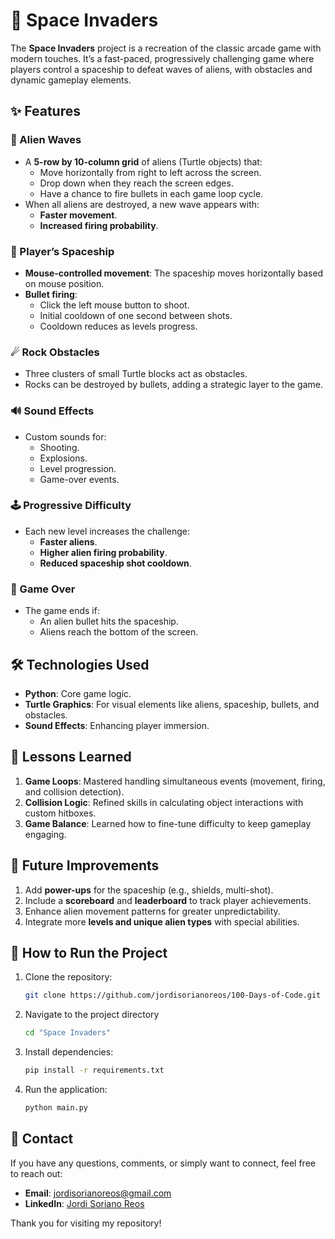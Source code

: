 # 🚀 Space Invaders

The **Space Invaders** project is a recreation of the classic arcade game with modern touches. It’s a fast-paced, progressively challenging game where players control a spaceship to defeat waves of aliens, with obstacles and dynamic gameplay elements.

## ✨ Features

### 👾 Alien Waves
- A **5-row by 10-column grid** of aliens (Turtle objects) that:
  - Move horizontally from right to left across the screen.
  - Drop down when they reach the screen edges.
  - Have a chance to fire bullets in each game loop cycle.
- When all aliens are destroyed, a new wave appears with:
  - **Faster movement**.
  - **Increased firing probability**.

### 🚀 Player’s Spaceship
- **Mouse-controlled movement**: The spaceship moves horizontally based on mouse position.
- **Bullet firing**:
  - Click the left mouse button to shoot.
  - Initial cooldown of one second between shots.
  - Cooldown reduces as levels progress.

### ☄ Rock Obstacles
- Three clusters of small Turtle blocks act as obstacles.
- Rocks can be destroyed by bullets, adding a strategic layer to the game.

### 🔊 Sound Effects
- Custom sounds for:
  - Shooting.
  - Explosions.
  - Level progression.
  - Game-over events.

### 🕹️ Progressive Difficulty
- Each new level increases the challenge:
  - **Faster aliens**.
  - **Higher alien firing probability**.
  - **Reduced spaceship shot cooldown**.

### 🛑 Game Over
- The game ends if:
  - An alien bullet hits the spaceship.
  - Aliens reach the bottom of the screen.

## 🛠️ Technologies Used
- **Python**: Core game logic.
- **Turtle Graphics**: For visual elements like aliens, spaceship, bullets, and obstacles.
- **Sound Effects**: Enhancing player immersion.

## 🚀 Lessons Learned
1. **Game Loops**: Mastered handling simultaneous events (movement, firing, and collision detection).
2. **Collision Logic**: Refined skills in calculating object interactions with custom hitboxes.
3. **Game Balance**: Learned how to fine-tune difficulty to keep gameplay engaging.

## 📝 Future Improvements
1. Add **power-ups** for the spaceship (e.g., shields, multi-shot).
2. Include a **scoreboard** and **leaderboard** to track player achievements.
3. Enhance alien movement patterns for greater unpredictability.
4. Integrate more **levels and unique alien types** with special abilities.

## 📂 How to Run the Project
1. Clone the repository:
   ```bash
   git clone https://github.com/jordisorianoreos/100-Days-of-Code.git
   ```
2. Navigate to the project directory
   ```bash
   cd "Space Invaders"
   ```
3. Install dependencies:
   ```bash
   pip install -r requirements.txt
   ```
4. Run the application:
   ```bash
   python main.py
   ```

## 📧 Contact

If you have any questions, comments, or simply want to connect, feel free to reach out:

- **Email**: [jordisorianoreos@gmail.com](mailto:jordisorianoreos@gmail.com)
- **LinkedIn**: [Jordi Soriano Reos](https://www.linkedin.com/in/jordi-soriano-reos/)

Thank you for visiting my repository!
